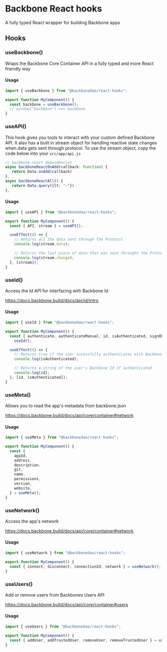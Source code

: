# Backbone React hooks

A fully typed React wrapper for building Backbone apps

## Hooks

### useBackbone()

Wraps the Backbone Core Container API in a fully typed and more React friendly way

#### Usage

```typescript
import { useBackbone } from "@backbonedao/react-hooks";

export function MyComponent() {
  const backbone = useBackbone();
  // window["backbone"] === backbone
}
```

### useAPI()

This hook gives you tools to interact with your custom defined Backbone API. It also has a built in stream object for handling reactive state changes when data gets sent through protocol. To use the stream object, copy the code below into your `src/app/api.js`

```typescript
// backbone-react dependencies
async backboneReactOnAdd(callback: Function) {
   return Data.onAdd(callback)
},
async backboneReactAll() {
   return Data.query({lt: "~"})
},
```

#### Usage

```typescript
import { useAPI } from "@backbonedao/react-hooks";

export function MyComponent() {
  const { API, stream } = useAPI();

  useEffect(() => {
    // Returns all the data sent through the Protocol
    console.log(stream.data);

    // Returns the last piece of data that was sent throught the Protocol
    console.log(stream.change);
  }, [stream]);
}
```

### useId()

Access the Id API for interfacing with Backbone Id

https://docs.backbone.build/docs/api/id/intro

#### Usage

```typescript
import { useId } from "@backbonedao/react-hooks";

export function MyComponent() {
  const { authenticate, authenticateManual, id, isAuthenticated, signObject, registerApp } =
    useId();

  useEffect(() => {
    // Returns true if the user sucessfully authenticates with Backbone Id
    console.log(isAuthenticated);

    // Returns a string of the user's Backbone Id if authenticated
    console.log(id);
  }, [id, isAuthenticated]);
}
```

### useMeta()

Allows you to read the app's metadata from backbone.json

https://docs.backbone.build/docs/api/core/container#network

#### Usage

```typescript
import { useMeta } from "@backbonedao/react-hooks";

export function MyComponent() {
  const {
    appId,
    address,
    description,
    git,
    name,
    permissions,
    version,
    website,
  } = useMeta();
}
```

### useNetwork()

Access the app's network

https://docs.backbone.build/docs/api/core/container#network

#### Usage

```typescript
import { useNetwork } from "@backbonedao/react-hooks";

export function MyComponent() {
  const { connect, disconnect, connectionId, network } = useNetwork();
}
```

### useUsers()

Add or remove users from Backbones Users API

https://docs.backbone.build/docs/api/core/container#users

#### Usage

```typescript
import { useUsers } from "@backbonedao/react-hooks";

export function MyComponent() {
  const { addUser, addTrustedUser, removeUser, removeTrustedUser } = useUsers();
}
```
